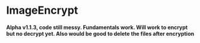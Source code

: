 # ImageEncrypt
#### Alpha v1.1.3, code still messy. Fundamentals work. Will work to encrypt but no decrypt yet. Also would be good to delete the files after encryption

